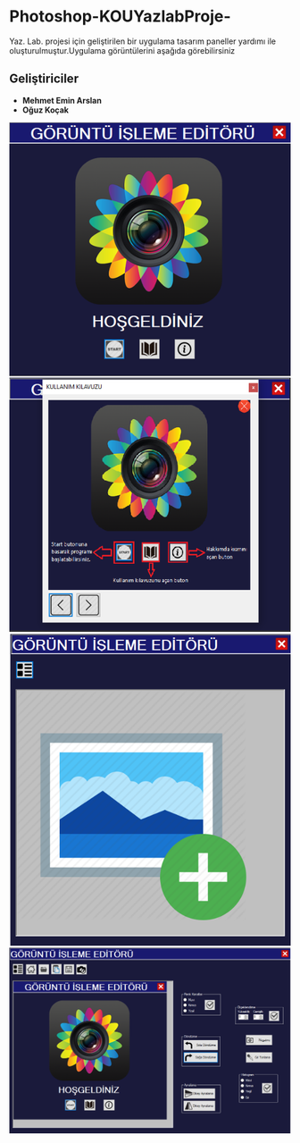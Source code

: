 # Photoshop-KOUYazlabProje-
Yaz. Lab. projesi için geliştirilen bir uygulama tasarım paneller yardımı ile oluşturulmuştur.Uygulama görüntülerini aşağıda görebilirsiniz

## Geliştiriciler

- **Mehmet Emin Arslan**
- **Oğuz Koçak**

![](Readmefoto/Görüntü1.png)
![](Readmefoto/Görüntü2.png)
![](Readmefoto/Görüntü3.png)
![](Readmefoto/Görüntü4.png)
